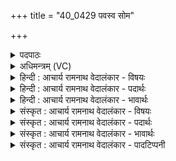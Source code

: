 +++
title = "40_0429 पवस्व सोम"

+++
<details><summary>पदपाठः</summary>

प꣡व꣢꣯स्व। सो꣣म। महा꣢न्। स꣣मुद्रः꣢। स꣣म्। उद्रः꣢। पि꣣ता꣢। दे꣣वा꣡ना꣢म्। वि꣡श्वा꣢꣯। अ꣣भि꣢। धा꣡म꣢꣯। ४२९।
</details>

<details><summary>अधिमन्त्रम् (VC)</summary>

- पवमानः सोमः
- ऋण0त्रसदस्यू
- द्विपदा विराट् पङ्क्तिः
- पञ्चमः
- ऐन्द्रं काण्डम्
</details>

<details><summary>हिन्दी : आचार्य रामनाथ वेदालंकार - विषयः</summary>

अगले मन्त्र में सोम नाम से परमेश्वर और राजा से प्रार्थना की जा रही है।
</details>

<details><summary>हिन्दी : आचार्य रामनाथ वेदालंकार - पदार्थः</summary>

पदार्थान्वयभाषाः -  प्रथम—परमात्मा के पक्ष में। हे (सोम) सब जगत् के उत्पन्न करनेवाले परमेश्वर ! आप (महान्) महान् हो, (समुद्रः) रस के पारावार हो, (देवानाम्) प्रकाशक विद्वानों के, सूर्य-चन्द्र-विद्युत्-अग्नि आदियों के और ज्ञानेन्द्रिय-मन-बुद्धि आदियों के (पिता) पालनकर्ता हो। आप (विश्वा धाम) सब स्थानों को वा हृदय धामों को (अभि पवस्व) व्याप्त करके पवित्र करो ॥ द्वितीय—राजा के पक्ष में। हे (सोम) चन्द्रमा के समान आह्लादक प्रजारञ्जक राजन् ! आप (महान्) गुणों और कर्मों में महान् हो, (समुद्रः) प्रेमरस, शौर्य और सम्पदाओं के सागर हो, (देवानाम्) दानादि गुणों से युक्त प्रजाजनों के (पिता) पालक हो। आप (विश्वा धाम) राष्ट्र के शिक्षा, न्याय, कृषि, व्यापार, उद्योग, सेना आदि सब विभागों में (अभि) पहुँचकर (पवस्व) उन्हें निर्दोष और पवित्र करो ॥३॥ इस मन्त्र में श्लेषालङ्कार है और सोमपदवाच्य परमात्मा और राजा में समुद्र का आरोप होने से रूपकालङ्कार भी है ॥३॥
</details>

<details><summary>हिन्दी : आचार्य रामनाथ वेदालंकार - भावार्थः</summary>

भावार्थभाषाः -  जैसे परमात्मा सबके हृदयों को पवित्र करता है, वैसे ही राजा राष्ट्र के सब विभागों को भ्रष्टाचार से रहित तथा पवित्र करे ॥३॥
</details>

<details><summary>संस्कृत : आचार्य रामनाथ वेदालंकार - विषयः</summary>

अथ सोमनाम्ना परमेश्वरो राजा च प्रार्थ्यते।
</details>

<details><summary>संस्कृत : आचार्य रामनाथ वेदालंकार - पदार्थः</summary>

पदार्थान्वयभाषाः -  प्रथमः—परमात्मपरः। हे (सोम) सर्वजगदुत्पादक परमेश्वर ! त्वम् (महान्) महिमोपेतः असि, (समुद्रः) रसस्य पारावारोऽसि, (देवानाम्) प्रकाशकानां विदुषां, सूर्यचन्द्रविद्युदग्न्यादीनां, ज्ञानेन्द्रियमनोबुद्ध्यादीनां च (पिता) पालकः असि। त्वम् (विश्वा धाम) विश्वानि धामानि, सर्वाणि स्थानानि हृदयधामानि वा। ‘शेश्छन्दसि बहुलम्। अ० ६।१।७०’ इति शसः शेर्लोपः। (अभि पवस्व) अभिव्याप्य पुनीहि। पूङ् पवने, भ्वादिः ॥ अथ द्वितीयः—राजपरः। हे (सोम) चन्द्रवदाह्लादक प्रजारञ्जक राजन् ! त्वम् (महान्) गुणैः कर्मभिश्च महत्त्वयुक्तोऽसि, (समुद्रः) प्रेमरसस्य, शौर्यस्य, सम्पदां च सागरोऽसि, (देवानाम्) दानादिगुणयुक्तानां प्रजाजनानाम् (पिता) पालकोऽसि। त्वम् (विश्वा धाम) राष्ट्रस्य सर्वान् विभागान् शिक्षान्यायकृषिव्यापारोद्योगसैन्यादीन् (अभि) अभिव्याप्य, तानि (पवस्व) निर्दोषाणि पवित्राणि च विधेहि ॥३॥ अत्र श्लेषालङ्कारः, सोमे समुद्रत्वारोपाद् रूपकं च ॥३॥
</details>

<details><summary>संस्कृत : आचार्य रामनाथ वेदालंकार - भावार्थः</summary>

भावार्थभाषाः -  यथा परमात्मा सर्वेषां हृदयानि पुनाति, तथा राजा राष्ट्रस्य सर्वान् विभागान् भ्रष्टाचाररहितान् पवित्रांश्च विदधातु ॥३॥
</details>

<details><summary>संस्कृत : आचार्य रामनाथ वेदालंकार - पादटिप्पनी</summary>

टिप्पणी:   १. ऋ० ९।१०९।४, साम० १२४१।
</details>